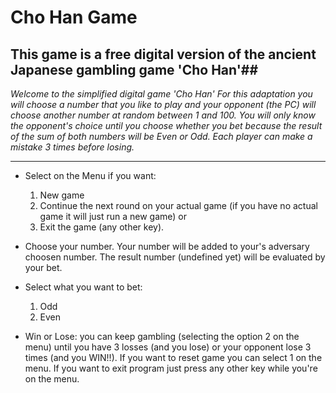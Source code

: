 # Cho Han Game #

## This game is a free digital version of the ancient Japanese gambling game 'Cho Han'## 

_Welcome to the simplified digital game 'Cho Han'
For this adaptation you will choose a number that you like to play and your opponent (the PC)
will choose another number at random between 1 and 100.
You will only know the opponent's choice until you choose whether you bet because the result of the sum
of both numbers will be Even or Odd. Each player can make a mistake 3 times before losing._

---

- Select on the Menu if you want:
  1. New game
  2. Continue the next round on your actual game
  (if you have no actual game it will just run a new game) or
  0. Exit the game (any other key).

- Choose your number.
Your number will be added to your's adversary choosen number.
The result number (undefined yet) will be evaluated by your bet.

- Select what you want to bet:
  1. Odd
  2. Even

- Win or Lose: you can keep gambling (selecting the option 2 on the menu)
until you have 3 losses (and you lose) or your opponent lose 3 times (and you WIN!!).
If you want to reset game you can select 1 on the menu.
If you want to exit program just press any other key while you're on the menu.
